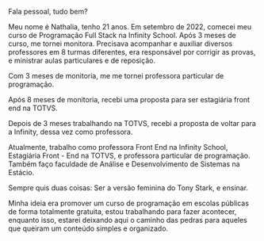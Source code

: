 Fala pessoal, tudo bem?

Meu nome é Nathalia, tenho 21 anos. Em setembro de 2022, comecei meu curso de Programação Full Stack na Infinity School.
Após 3 meses de curso, me tornei monitora. Precisava acompanhar e auxiliar diversos professores em 8 turmas diferentes,
era responsável por corrigir as provas, e ministrar aulas particulares e de reposição.

Com 3 meses de monitoria, me me tornei professora particular de programação.

Após 8 meses de monitoria, recebi uma proposta para ser estagiária front end na TOTVS.

Depois de 3 meses trabalhando na TOTVS, recebi a proposta de voltar para a Infinity, dessa vez como professora.

Atualmente, trabalho como professora Front End na Infinity School, Estagiária Front - End na TOTVS, e professora particular de programação. Também faço faculdade de Análise e Desenvolvimento de Sistemas na Estácio.

Sempre quis duas coisas: Ser a versão feminina do Tony Stark, e ensinar.

Minha ideia era promover um curso de programação em escolas públicas de forma totalmente gratuita, estou trabalhando para fazer acontecer, enquanto isso, estarei deixando aqui
o caminho das pedras para aqueles que queiram um conteúdo simples e organizado.
